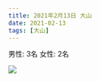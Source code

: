 ```yaml
---
title: 2021年2月13日 大山
date: 2021-02-13
tags: [大山] 
---
```


男性: 3名
女性: 2名

![](/2021/02/13/20210213/1.jpg)
